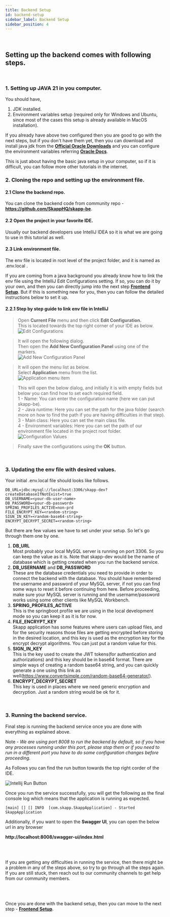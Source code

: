 ```yaml
---
title: Backend Setup
id: backend-setup
sidebar_label: Backend Setup
sidebar_position: 4
---
```


<br/>

## Setting up the backend comes with following steps.

<br/>

### 1. Setting up JAVA 21 in you computer.

You should have,
1. JDK installed.
2. Environment variables setup (required only for Windows and Ubuntu, since most of the cases this setup is already available in MacOS installation).

If you already have above two configured then you are good to go with the next steps,
but if you don't have them yet, then you can download and install java jdk from the <b>[Official Oracle Downloads](https://www.oracle.com/java/technologies/downloads/)</b>
and you can configure the environment variables referring <b>[Oracle Docs](https://docs.oracle.com/cd/F74770_01/English/Installing/p6_eppm_install_config/89522.htm)</b>.

This is just about having the basic java setup in your computer, so if it is difficult, you can follow more other tutorials in the internet.
<br/>

### 2. Cloning the repo and setting up the environment file.

#### 2.1 Clone the backend repo.
You can clone the backend code from community repo - <b>https://github.com/SkappHQ/skapp-be</b>.

#### 2.2 Open the project in your favorite IDE.
Usually our backend developers use IntelliJ IDEA so it is what we are going to use in this tutorial as well.

#### 2.3 Link environment file.
The env file is located in root level of the project folder, and it is named as .env.local .

If you are coming from a java background you already know how to link the env file using the IntelliJ Edit Configurations setting.
If so, you can do it by your own, and then you can directly jump into the next step <b>[Frontend Setup](./frontend-setup)</b>. But if this is something new for you, 
then you can follow the detailed instructions below to set it up.

#### 2.2.1 Step by step guide to link env file in IntelliJ

> Open <b>Current File</b> menu and then click <b>Edit Configuration.</b> <br/>
> This is located towards the top right corner of your IDE as below. <br/>
> ![Edit Configurations](/img/intellij-env-setup-open-edit-configuration.png)

> It will open the following dialog.<br/>
> Then open the <b>Add New Configuration Panel</b> using one of the markers.<br/>
> ![Add New Configuration Panel](/img/intellij-env-setup-add-new-configuration-panel.png)

> It will open the menu list as below.<br/>
> Select <b>Application</b> menu from the list.<br/>
> ![Application menu item](/img/intellij-env-setup-setup-application.png)

>This will open the below dialog, and initially it is with empty fields but below you can find how to set each required field. <br/>
> 1 - Name: You can enter the configuration name (here we can put skapp-be). <br/>
> 2 - Java runtime: Here you can set the path for the java folder (search more on how to find the path if you are having difficulties in that step). <br/>
> 3 - Main class: Here you can set the main class file. <br/>
> 4 - Environment variables: Here you can set the path of our environment file located in the project root folder.
> ![Configuration Values](/img/intellij-env-setup-run-debug-configurations.png)

> Finally save the configurations using the <b>OK</b> button.

<br/>

### 3. Updating the env file with desired values.

Your initial .env.local file should looks like follows.

```
DB_URL=jdbc:mysql://localhost:3306/skapp-dev?createDatabaseIfNotExist=true
DB_USERNAME=<your-db-user-name>
DB_PASSWORD=<your-db-password>
SPRING_PROFILES_ACTIVE=non-prd
FILE_ENCRYPT_KEY=<random-string>
SIGN_IN_KEY=<random-base64-string>
ENCRYPT_DECRYPT_SECRET=<random-string>
```

But there are few values we have to set under your setup. So let's go through them one by one.

1. <b>DB_URL</b> <br/>
Most probably your local MySQL server is running on port 3306. So you can keep the value as it is. Note that skapp-dev would be the name of database which is getting created when you run the backend service.
2. <b>DB_USERNAME</b> and <b>DB_PASSWORD</b> <br/>
These are the database credentials you need to provide in order to connect the backend with the database. 
You should have remembered the username and password of your MySQL server, if not you can find some ways to reset it before continuing from here. 
Before proceeding, make sure your MySQL server is running and the username/password works using some other clients like MySQL Workbench. <br/>
3. <b>SPRING_PROFILES_ACTIVE</b> <br/>
This is the springboot profile we are using in the local development mode so you can keep it as it is for now.
4. <b>FILE_ENCRYPT_KEY</b> <br/>
Skapp application has some features where users can upload files, and for the security reasons those files are getting encrypted before storing in the desired location,
and this key is used as the encryption key for the encrypt decrypt algorithms. You can just put a random value for this.
5. <b>SIGN_IN_KEY</b> <br/>
This is the key used to create the JWT tokens(for authentication and authorizations) and this key should be in base64 format. 
There are simple ways of creating a random base64 string, and you can quickly generate a one using this link as well(https://www.convertsimple.com/random-base64-generator/).
6. <b>ENCRYPT_DECRYPT_SECRET</b> <br/>
This key is used in places where we need generic encryption and decryption.
Just a random string would be ok for it.

<br/>

### 3. Running the backend service.

Final step is running the backend service once you are done with everything as explained above. <br/>

Note - <em>We are using port 8008 to run the backend by default, so if you have any processes running under this port, 
please stop them or if you need to run in a different port you have to do some configuration changes before proceeding.</em>

As Follows you can find the run button towards the top right corder of the IDE.

![Intellij Run Button](/img/intellij-run-button.png)

Once you run the service successfully, you will get the following as the final console log which means that the application is running as expected.

`[main] [] [] INFO  [com.skapp.SkappApplication] - Started SkappApplication`

Additionally, if you want to open the <b>Swagger UI</b>, you can open the below url in any browser

<b>http://localhost:8008/swagger-ui/index.html</b>

<br/>
<br/>

If you are getting any difficulties in running the service, then there might be a problem in any of the steps above, so try to go through all the steps again. <br/>
If you are still stuck, then reach out to our community channels to get help from our community members.

<br/>
<br/>

Once you are done with the backend setup, then you can move to the next step - <b>[Frontend Setup](./frontend-setup)</b>.